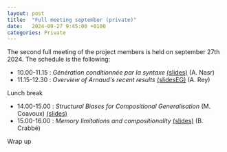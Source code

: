 ```yaml
---
layout: post
title:  "Full meeting september (private)"
date:   2024-09-27 9:45:00 +0100
categories: Private
---
```


The second full meeting of the project members is held on september 27th 2024.
The schedule is the following:


- 10.00-11.15  : *Génération conditionnée par la syntaxe* [(slides)](/documents/270924/alexis.pdf) (A. Nasr)
- 11.15-12.30 : *Overview of Arnaud's recent results* [(slidesEG)](/documents/270924/arnaud.pdf) (A. Rey)

Lunch break

- 14.00-15.00 : *Structural Biases for Compositional Generalisation* (M. Coavoux) [(slides)](/documents/270924/maximin.pdf)
- 15.00-16.00 : *Memory limitations and compositionality* [(slides)](/documents/270924/benoit.pdf) (B. Crabbé)

Wrap up

